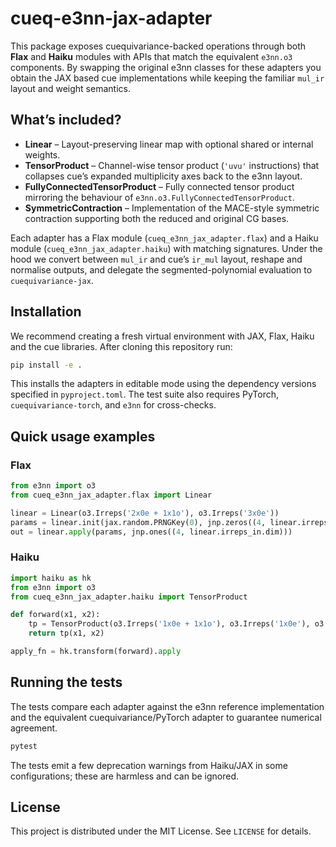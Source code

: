 # cueq-e3nn-jax-adapter

This package exposes cuequivariance-backed operations through both **Flax** and
**Haiku** modules with APIs that match the equivalent `e3nn.o3` components. By
swapping the original e3nn classes for these adapters you obtain the JAX based
cue implementations while keeping the familiar `mul_ir` layout and weight
semantics.

## What’s included?

- **Linear** – Layout-preserving linear map with optional shared or internal
  weights.
- **TensorProduct** – Channel-wise tensor product (``'uvu'`` instructions) that
  collapses cue’s expanded multiplicity axes back to the e3nn layout.
- **FullyConnectedTensorProduct** – Fully connected tensor product mirroring the
  behaviour of `e3nn.o3.FullyConnectedTensorProduct`.
- **SymmetricContraction** – Implementation of the MACE-style symmetric
  contraction supporting both the reduced and original CG bases.

Each adapter has a Flax module (``cueq_e3nn_jax_adapter.flax``) and a Haiku
module (``cueq_e3nn_jax_adapter.haiku``) with matching signatures. Under the
hood we convert between ``mul_ir`` and cue’s ``ir_mul`` layout, reshape and
normalise outputs, and delegate the segmented-polynomial evaluation to
`cuequivariance-jax`.

## Installation

We recommend creating a fresh virtual environment with JAX, Flax, Haiku and the
cue libraries. After cloning this repository run:

```bash
pip install -e .
```

This installs the adapters in editable mode using the dependency versions
specified in `pyproject.toml`. The test suite also requires PyTorch,
`cuequivariance-torch`, and `e3nn` for cross-checks.

## Quick usage examples

### Flax

```python
from e3nn import o3
from cueq_e3nn_jax_adapter.flax import Linear

linear = Linear(o3.Irreps('2x0e + 1x1o'), o3.Irreps('3x0e'))
params = linear.init(jax.random.PRNGKey(0), jnp.zeros((4, linear.irreps_in.dim)))
out = linear.apply(params, jnp.ones((4, linear.irreps_in.dim)))
```

### Haiku

```python
import haiku as hk
from e3nn import o3
from cueq_e3nn_jax_adapter.haiku import TensorProduct

def forward(x1, x2):
    tp = TensorProduct(o3.Irreps('1x0e + 1x1o'), o3.Irreps('1x0e'), o3.Irreps('2x0e'))
    return tp(x1, x2)

apply_fn = hk.transform(forward).apply
```

## Running the tests

The tests compare each adapter against the e3nn reference implementation and
the equivalent cuequivariance/PyTorch adapter to guarantee numerical agreement.

```bash
pytest
```

The tests emit a few deprecation warnings from Haiku/JAX in some configurations;
these are harmless and can be ignored.

## License

This project is distributed under the MIT License. See `LICENSE` for details.
